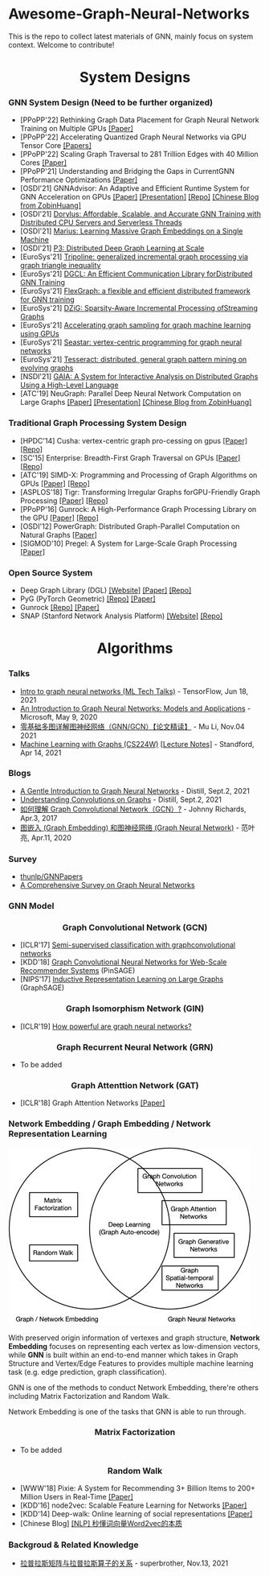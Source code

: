 # Awesome-Graph-Neural-Networks
This is the repo to collect latest materials of GNN, mainly focus on system context. Welcome to contribute!

<div align="center"><h1>System Designs</h1></div>

### GNN System Design (Need to be further organized) 
* [PPoPP'22] Rethinking Graph Data Placement for Graph Neural Network Training on Multiple GPUs [[Paper]](https://ppopp22.sigplan.org/details/PPoPP-2022-main-conference/37/POSTER-Rethinking-Graph-Data-Placement-for-Graph-Neural-Network-Training-on-Multiple)
* [PPoPP'22] Accelerating Quantized Graph Neural Networks via GPU Tensor Core [[Papers]](https://ppopp22.sigplan.org/details/PPoPP-2022-main-conference/10/QGTC-Accelerating-Quantized-Graph-Neural-Networks-via-GPU-Tensor-Core)
* [PPoPP'22] Scaling Graph Traversal to 281 Trillion Edges with 40 Million Cores [[Paper]](https://ppopp22.sigplan.org/details/PPoPP-2022-main-conference/5/Scaling-Graph-Traversal-to-281-Trillion-Edges-with-40-Million-Cores)
* [PPoPP'21] Understanding and Bridging the Gaps in CurrentGNN Performance Optimizations [[Paper]](https://dl.acm.org/doi/10.1145/3437801.3441585)
* [OSDI'21] GNNAdvisor: An Adaptive and Efficient Runtime System for GNN Acceleration on GPUs [[Paper]](https://www.usenix.org/conference/osdi21/presentation/wang-yuke) [[Presentation]](https://www.youtube.com/watch?v=K8Q7Dgko0Gs) [[Repo]](https://github.com/YukeWang96/OSDI21_AE) [[Chinese Blog from ZobinHuang]](https://zobinhuang.github.io/sec_learning/Tech_Cloud_Network/Graph_Neural_Network_System_OSDI_21_GNNAdvisor/index.html)
* [OSDI'21] [Dorylus: Affordable, Scalable, and Accurate GNN Training with Distributed CPU Servers and Serverless Threads](https://www.usenix.org/conference/osdi21/presentation/thorpe)
* [OSDI'21] [Marius: Learning Massive Graph Embeddings on a Single Machine](https://www.usenix.org/conference/osdi21/presentation/mohoney)
* [OSDI'21] [P3: Distributed Deep Graph Learning at Scale](https://www.usenix.org/conference/osdi21/presentation/gandhi)
* [EuroSys'21] [Tripoline: generalized incremental graph processing via graph triangle inequality](https://dl.acm.org/doi/10.1145/3447786.3456226)
* [EuroSys'21] [DGCL: An Efficient Communication Library forDistributed GNN Training](https://dl.acm.org/doi/abs/10.1145/3447786.3456233)
* [EuroSys'21] [FlexGraph: a flexible and efficient distributed framework for GNN training](https://dl.acm.org/doi/10.1145/3447786.3456229)
* [EuroSys'21] [DZiG: Sparsity-Aware Incremental Processing ofStreaming Graphs](https://dl.acm.org/doi/10.1145/3447786.3456230)
* [EuroSys'21] [Accelerating graph sampling for graph machine learning using GPUs](https://dl.acm.org/doi/10.1145/3447786.3456244)
* [EuroSys'21] [Seastar: vertex-centric programming for graph neural networks](https://dl.acm.org/doi/10.1145/3447786.3456247)
* [EuroSys'21] [Tesseract: distributed, general graph pattern mining on evolving graphs](https://dl.acm.org/doi/10.1145/3447786.3456253)
* [NSDI'21] [GAIA: A System for Interactive Analysis on Distributed Graphs Using a High-Level Language](https://www.usenix.org/conference/nsdi21/presentation/qian-zhengping)
* [ATC'19] NeuGraph: Parallel Deep Neural Network Computation on Large Graphs [[Paper]](https://www.usenix.org/conference/atc19/presentation/ma) [[Presentation]](https://www.youtube.com/watch?v=avAiAy6VX4M) [[Chinese Blog from ZobinHuang]](https://zobinhuang.github.io/sec_learning/Tech_Cloud_Network/Graph_Neural_Network_System_ATC_19_NeuGraph/index.html)

### Traditional Graph Processing System Design
* [HPDC'14] Cusha:  vertex-centric graph pro-cessing on gpus [[Paper]](https://dl.acm.org/doi/pdf/10.1145/2600212.2600227) [[Repo]](https://github.com/farkhor/CuSha)
* [SC'15] Enterprise: Breadth-First Graph Traversal on GPUs  [[Paper]](https://dl.acm.org/doi/pdf/10.1145/2807591.2807594) [[Repo]](https://github.com/iHeartGraph/Enterprise)
* [ATC'19] SIMD-X: Programming and Processing of Graph Algorithms on GPUs [[Paper]](https://www.usenix.org/system/files/atc19-liu-hang.pdf) [[Repo]](https://github.com/asherliu/simd-x)
* [ASPLOS'18] Tigr: Transforming Irregular Graphs forGPU-Friendly Graph Processing [[Paper]](https://dl.acm.org/doi/pdf/10.1145/3296957.3173180) [[Repo]](https://github.com/AutomataLab/Tigr)
* [PPoPP'16] Gunrock: A High-Performance Graph Processing Library on the GPU [[Paper]](https://dl.acm.org/doi/abs/10.1145/2851141.2851145) [[Repo]](https://github.com/gunrock/gunrock)
* [OSDI'12] PowerGraph: Distributed Graph-Parallel Computation on Natural Graphs [[Paper]](https://www.usenix.org/conference/osdi12/technical-sessions/presentation/gonzalez)
* [SIGMOD'10] Pregel: A System for Large-Scale Graph Processing [[Paper]](https://dl.acm.org/doi/pdf/10.1145/1807167.1807184)


### Open Source System
* Deep Graph Library (DGL) [[Website]](https://www.dgl.ai/) [[Paper]](https://arxiv.org/abs/1909.01315) [[Repo]](https://github.com/dmlc/dgl)
* PyG (PyTorch Geometric) [[Repo]](https://github.com/pyg-team/pytorch_geometric) [[Paper]](https://arxiv.org/abs/1903.02428)
* Gunrock [[Repo]](https://github.com/gunrock/gunrock) [[Paper]](https://dl.acm.org/doi/abs/10.1145/2851141.2851145)
* SNAP (Stanford Network Analysis Platform) [[Website]](http://snap.stanford.edu/snap/index.html) [[Repo]](https://github.com/snap-stanford/snap)

<div align="center"><h1>Algorithms</h1></div>

### Talks
* [Intro to graph neural networks (ML Tech Talks)](https://www.youtube.com/watch?v=8owQBFAHw7E) - TensorFlow, Jun 18, 2021
* [An Introduction to Graph Neural Networks: Models and Applications](https://www.youtube.com/watch?v=zCEYiCxrL_0) - Microsoft, May 9, 2020
* [零基础多图详解图神经网络（GNN/GCN）【论文精读】](https://www.bilibili.com/video/BV1iT4y1d7zP/) - Mu Li, Nov.04 2021
* [Machine Learning with Graphs (CS224W)](https://www.youtube.com/watch?v=JAB_plj2rbA&list=PLoROMvodv4rPLKxIpqhjhPgdQy7imNkDn) [[Lecture Notes]](https://snap-stanford.github.io/cs224w-notes/) - Standford, Apr 14, 2021 

### Blogs
* [A Gentle Introduction to Graph Neural Networks](https://distill.pub/2021/gnn-intro/) - Distill, Sept.2, 2021
* [Understanding Convolutions on Graphs](https://di]still.pub/2021/understanding-gnns/) - Distill, Sept.2, 2021
* [如何理解 Graph Convolutional Network（GCN）?](https://www.zhihu.com/question/54504471) - Johnny Richards, Apr.3, 2017
* [图嵌入 (Graph Embedding) 和图神经网络 (Graph Neural Network)](https://leovan.me/cn/2020/04/graph-embedding-and-gnn) - 范叶亮, Apr.11, 2020

### Survey
* [thunlp/GNNPapers](https://github.com/thunlp/GNNPapers)
* [A Comprehensive Survey on Graph Neural Networks](https://arxiv.org/pdf/1901.00596.pdf)

### GNN Model
<div align="center"><h3>Graph Convolutional Network (GCN)</h3></div>

* [ICLR'17] [Semi-supervised classification with graphconvolutional networks](https://arxiv.org/pdf/1609.02907.pdf)
* [KDD'18] [Graph Convolutional Neural Networks for Web-Scale Recommender Systems](https://dl.acm.org/doi/abs/10.1145/3219819.3219890) (PinSAGE)
* [NIPS'17] [Inductive Representation Learning on Large Graphs](https://proceedings.neurips.cc/paper/2017/hash/5dd9db5e033da9c6fb5ba83c7a7ebea9-Abstract.html) (GraphSAGE)

<div align="center"><h3>Graph Isomorphism Network (GIN)</h3></div>

* [ICLR'19] [How powerful are graph neural networks?](https://arxiv.org/abs/1810.00826)

<div align="center"><h3>Graph Recurrent Neural Network (GRN)</h3></div>

* To be added

<div align="center"><h3>Graph Attenttion Network (GAT)</h3></div>

* [ICLR'18] Graph Attention Networks [[Paper]](https://arxiv.org/abs/1710.10903)

### Network Embedding / Graph Embedding / Network Representation Learning

![](./doc/network_embedding_gnn.png)

With preserved origin information of vertexes and graph structure, **Network Embedding** focuses on representing each vertex as low-dimension vectors, while **GNN** is built within an end-to-end manner which takes in Graph Structure and Vertex/Edge Features to provides multiple machine learning task (e.g. edge prediction, graph classification). 

GNN is one of the methods to conduct Network Embedding, there're others including Matrix Factorization and Random Walk.

Network Embedding is one of the tasks that GNN is able to run through.
 
<div align="center"><h3>Matrix Factorization</h3></div>

* To be added

<div align="center"><h3>Random Walk</h3></div>

* [WWW'18] Pixie: A System for Recommending 3+ Billion Items to 200+ Million Users in Real-Time [[Paper]](https://dl.acm.org/doi/abs/10.1145/3178876.3186183)
* [KDD'16] node2vec: Scalable Feature Learning for Networks [[Paper]](https://dl.acm.org/doi/abs/10.1145/2939672.2939754)
* [KDD'14] Deep-walk: Online learning of social representations [[Paper]](https://dl.acm.org/doi/abs/10.1145/2623330.2623732)
* [Chinese Blog] [[NLP] 秒懂词向量Word2vec的本质](https://zhuanlan.zhihu.com/p/26306795)

</div>

### Backgroud & Related Knowledge
* [拉普拉斯矩阵与拉普拉斯算子的关系](https://zhuanlan.zhihu.com/p/85287578) - superbrother, Nov.13, 2021
